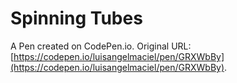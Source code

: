 # Spinning Tubes

A Pen created on CodePen.io. Original URL: [https://codepen.io/luisangelmaciel/pen/GRXWbBy](https://codepen.io/luisangelmaciel/pen/GRXWbBy).

